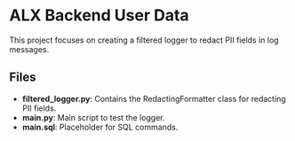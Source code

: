 # ALX Backend User Data

This project focuses on creating a filtered logger to redact PII fields in log messages.

## Files

- **filtered_logger.py**: Contains the RedactingFormatter class for redacting PII fields.
- **main.py**: Main script to test the logger.
- **main.sql**: Placeholder for SQL commands.
